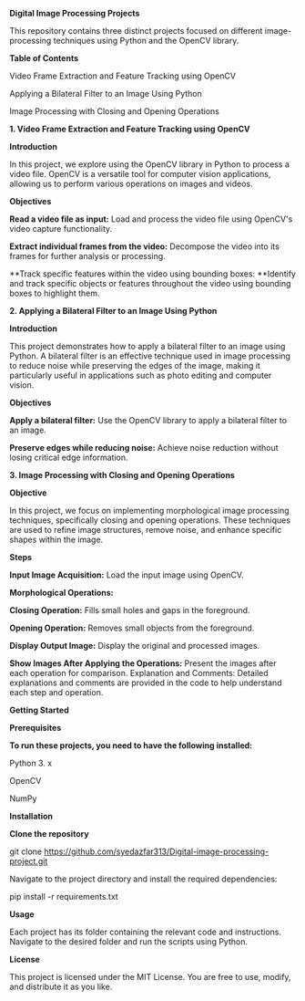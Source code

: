 **Digital Image Processing Projects**

This repository contains three distinct projects focused on different image-processing techniques using Python and the OpenCV library.

**Table of Contents**

Video Frame Extraction and Feature Tracking using OpenCV

Applying a Bilateral Filter to an Image Using Python

Image Processing with Closing and Opening Operations

**1. Video Frame Extraction and Feature Tracking using OpenCV**

**Introduction**

In this project, we explore using the OpenCV library in Python to process a video file. OpenCV is a versatile tool for computer vision applications, allowing us to perform various operations on images and videos.

**Objectives**

**Read a video file as input:** Load and process the video file using OpenCV's video capture functionality.

**Extract individual frames from the video:** Decompose the video into its frames for further analysis or processing.

**Track specific features within the video using bounding boxes: **Identify and track specific objects or features throughout the video using bounding boxes to highlight them.

**2. Applying a Bilateral Filter to an Image Using Python**

**Introduction**

This project demonstrates how to apply a bilateral filter to an image using Python. A bilateral filter is an effective technique used in image processing to reduce noise while preserving the edges of the image, making it particularly useful in applications such as photo editing and computer vision.

**Objectives**

**Apply a bilateral filter:** Use the OpenCV library to apply a bilateral filter to an image.

**Preserve edges while reducing noise:** Achieve noise reduction without losing critical edge information.

**3. Image Processing with Closing and Opening Operations**

**Objective**

In this project, we focus on implementing morphological image processing techniques, specifically closing and opening operations. These techniques are used to refine image structures, remove noise, and enhance specific shapes within the image.

**Steps**

**Input Image Acquisition:** Load the input image using OpenCV.

**Morphological Operations:**

**Closing Operation:** Fills small holes and gaps in the foreground.

**Opening Operation:** Removes small objects from the foreground.

**Display Output Image:** Display the original and processed images.

**Show Images After Applying the Operations:** Present the images after each operation for comparison.
Explanation and Comments: Detailed explanations and comments are provided in the code to help understand each step and operation.

**Getting Started**

**Prerequisites**

**To run these projects, you need to have the following installed:**

Python 3. x

OpenCV

NumPy

**Installation**

**Clone the repository**

git clone https://github.com/syedazfar313/Digital-image-processing-project.git

Navigate to the project directory and install the required dependencies:

pip install -r requirements.txt

**Usage**

Each project has its folder containing the relevant code and instructions. Navigate to the desired folder and run the scripts using Python.

**License**

This project is licensed under the MIT License. You are free to use, modify, and distribute it as you like.
